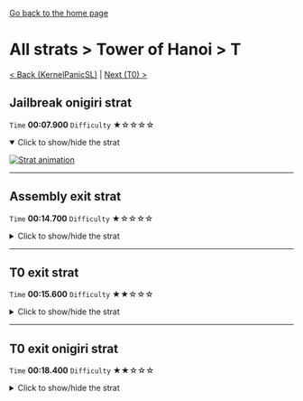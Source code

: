 [Go back to the home page](https://github.com/Doublevil/scbspeedrun)

# All strats > Tower of Hanoi > T

[< Back (KernelPanicSL)](https://github.com/Doublevil/scbspeedrun/blob/main/levels/all_lvl/sl/KernelPanicSL.md) | [Next (T0) >](https://github.com/Doublevil/scbspeedrun/blob/main/levels/all_lvl/T/T0.md)

## Jailbreak onigiri strat

`Time` **00:07.900** `Difficulty` ★☆☆☆☆
<details open>
  <summary>Click to show/hide the strat</summary>

  [![Strat animation](https://github.com/Doublevil/scbspeedrun/blob/main/media/levels/T/T_JailbreakOnigiri.webp)](https://github.com/Doublevil/scbspeedrun/blob/main/media/levels/T/T_JailbreakOnigiri.mp4?raw=true)
</details>

---
## Assembly exit strat

`Time` **00:14.700** `Difficulty` ★☆☆☆☆
<details>
  <summary>Click to show/hide the strat</summary>

  [![Strat animation](https://github.com/Doublevil/scbspeedrun/blob/main/media/levels/T/T_AStrat.webp)](https://github.com/Doublevil/scbspeedrun/blob/main/media/levels/T/T_AStrat.mp4?raw=true)

  **Notes**
  - Going under the tower saves a bit of time.
  - Before the drop on the right end of the tower, hooking to the ceiling before dropping down makes you fall faster, maximizing the time you spend moving horizontally.
</details>

---
## T0 exit strat

`Time` **00:15.600** `Difficulty` ★★☆☆☆
<details>
  <summary>Click to show/hide the strat</summary>

  [![Strat animation](https://github.com/Doublevil/scbspeedrun/blob/main/media/levels/T/T_T0Strat.webp)](https://github.com/Doublevil/scbspeedrun/blob/main/media/levels/T/T_T0Strat.mp4?raw=true)

  **Notes**
  - You can get a corner boost on each of the two little platforms on the base of the tower. They save up to one second.
  - If you go for the corner boosts, be prepared to rush back to the left if you don't get it. Jumping over the platform and falling down to the ground loses over a second.
</details>

---
## T0 exit onigiri strat

`Time` **00:18.400** `Difficulty` ★★☆☆☆
<details>
  <summary>Click to show/hide the strat</summary>

  [![Strat animation](https://github.com/Doublevil/scbspeedrun/blob/main/media/levels/T/T_T0Onigiri.webp)](https://github.com/Doublevil/scbspeedrun/blob/main/media/levels/T/T_T0Onigiri.mp4?raw=true)

  **Notes**
  - You can get a corner boost on each of the two little platforms on the base of the tower. They save up to one second.
  - If you go for the corner boosts, be prepared to rush back to the left if you don't get it. Jumping over the platform and falling down to the ground loses over a second.
</details>

